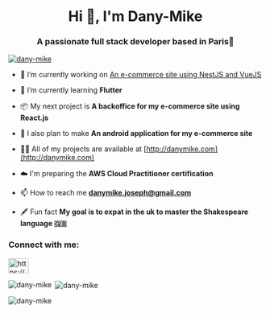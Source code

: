 <h1 align="center">Hi 👋, I'm Dany-Mike</h1>
<h3 align="center">A passionate full stack developer based in Paris🗼</h3>

<p align="left"> <a href="https://github.com/ryo-ma/github-profile-trophy"><img src="https://github-profile-trophy.vercel.app/?username=dany-mike" alt="dany-mike" /></a> </p>

- 🔭 I’m currently working on [An e-commerce site using NestJS and VueJS](https://62b78041badacb4314022b1f--legendary-salmiakki-4b2b0b.netlify.app/)

- 🌱 I’m currently learning **Flutter**

- 📦 My next project is **A backoffice for my e-commerce site using React.js**

- 📱 I also plan to make **An android application for my e-commerce site**

- 👨‍💻 All of my projects are available at [http://danymike.com](http://danymike.com)

- ☁️ I'm preparing the **AWS Cloud Practitioner certification**

- 📫 How to reach me **danymike.joseph@gmail.com**

- 🖋️ Fun fact **My goal is to expat in the uk to master the Shakespeare language 🇬🇧**

<h3 align="left">Connect with me:</h3>
<p align="left">
<a href="https://linkedin.com/in/https://www.linkedin.com/in/dany-mike/" target="blank"><img align="center" src="https://raw.githubusercontent.com/rahuldkjain/github-profile-readme-generator/master/src/images/icons/Social/linked-in-alt.svg" alt="https://www.linkedin.com/in/dany-mike/" height="30" width="40" /></a>
</p>

<p><img align="left" src="https://github-readme-stats.vercel.app/api/top-langs?username=dany-mike&show_icons=true&locale=en&layout=compact" alt="dany-mike" /></p>

<p>&nbsp;<img align="center" src="https://github-readme-stats.vercel.app/api?username=dany-mike&show_icons=true&locale=en" alt="dany-mike" /></p>

<p><img align="center" src="https://github-readme-streak-stats.herokuapp.com/?user=dany-mike&" alt="dany-mike" /></p>

